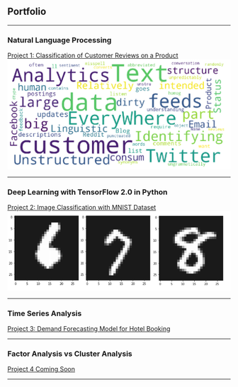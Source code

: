## Portfolio

---

### Natural Language Processing 

[Project 1: Classification of Customer Reviews on a Product](/NLP/GitHub_NLP_P1.html)
<img src="images/pic_1.PNG?raw=true"/>

---

### Deep Learning with TensorFlow 2.0 in Python

[Project 2: Image Classification with MNIST Dataset](/DL/DL_TF2.0_1.html)
<img src="images/p2.PNG?raw=true"/>

---

### Time Series Analysis

[Project 3: Demand Forecasting Model for Hotel Booking]()

---

### Factor Analysis vs Cluster Analysis

[Project 4 Coming Soon]()

---
